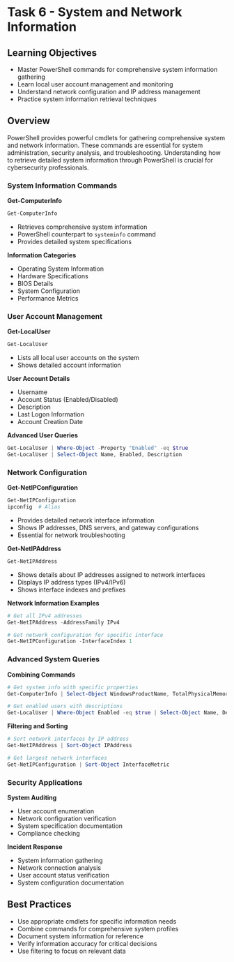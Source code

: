 # Task 6 - System and Network Information

## Learning Objectives
- Master PowerShell commands for comprehensive system information gathering
- Learn local user account management and monitoring
- Understand network configuration and IP address management
- Practice system information retrieval techniques

## Overview
PowerShell provides powerful cmdlets for gathering comprehensive system and network information. These commands are essential for system administration, security analysis, and troubleshooting. Understanding how to retrieve detailed system information through PowerShell is crucial for cybersecurity professionals.

### System Information Commands

**Get-ComputerInfo**
```powershell
Get-ComputerInfo
```
- Retrieves comprehensive system information
- PowerShell counterpart to `systeminfo` command
- Provides detailed system specifications

**Information Categories**
- Operating System Information
- Hardware Specifications
- BIOS Details
- System Configuration
- Performance Metrics

### User Account Management

**Get-LocalUser**
```powershell
Get-LocalUser
```
- Lists all local user accounts on the system
- Shows detailed account information

**User Account Details**
- Username
- Account Status (Enabled/Disabled)
- Description
- Last Logon Information
- Account Creation Date

**Advanced User Queries**
```powershell
Get-LocalUser | Where-Object -Property "Enabled" -eq $true
Get-LocalUser | Select-Object Name, Enabled, Description
```

### Network Configuration

**Get-NetIPConfiguration**
```powershell
Get-NetIPConfiguration
ipconfig  # Alias
```
- Provides detailed network interface information
- Shows IP addresses, DNS servers, and gateway configurations
- Essential for network troubleshooting

**Get-NetIPAddress**
```powershell
Get-NetIPAddress
```
- Shows details about IP addresses assigned to network interfaces
- Displays IP address types (IPv4/IPv6)
- Shows interface indexes and prefixes

**Network Information Examples**
```powershell
# Get all IPv4 addresses
Get-NetIPAddress -AddressFamily IPv4

# Get network configuration for specific interface
Get-NetIPConfiguration -InterfaceIndex 1
```

### Advanced System Queries

**Combining Commands**
```powershell
# Get system info with specific properties
Get-ComputerInfo | Select-Object WindowsProductName, TotalPhysicalMemory, CsProcessors

# Get enabled users with descriptions
Get-LocalUser | Where-Object Enabled -eq $true | Select-Object Name, Description
```

**Filtering and Sorting**
```powershell
# Sort network interfaces by IP address
Get-NetIPAddress | Sort-Object IPAddress

# Get largest network interfaces
Get-NetIPConfiguration | Sort-Object InterfaceMetric
```

### Security Applications

**System Auditing**
- User account enumeration
- Network configuration verification
- System specification documentation
- Compliance checking

**Incident Response**
- System information gathering
- Network connection analysis
- User account status verification
- System configuration documentation

## Best Practices
- Use appropriate cmdlets for specific information needs
- Combine commands for comprehensive system profiles
- Document system information for reference
- Verify information accuracy for critical decisions
- Use filtering to focus on relevant data